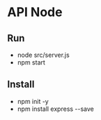 # API Node

## Run
- node src/server.js
- npm start

## Install
- npm init -y
- npm install express --save